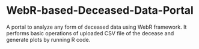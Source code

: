 # WebR-based-Deceased-Data-Portal
A portal to analyze any form of deceased data using WebR framework. It performs basic operations of uploaded CSV file of the decease and generate plots by running R  code. 
